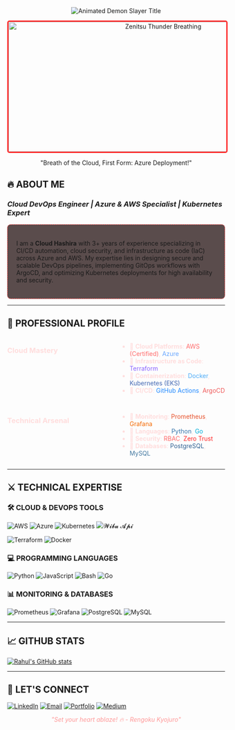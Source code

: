 <div align="center">

<!-- Anime Style Header with Demon Slayer Theme -->
<img src="https://readme-typing-svg.demolab.com?font=Kanit&weight=800&size=35&duration=4000&pause=1000&color=F71E1E&center=true&vCenter=true&width=600&height=90&lines=%E9%AC%BC%E6%BB%85%E3%81%AE%E5%88%83THIS+IS+RAHUL;DevOps+Engineer;CLOUD+HASHIRA+%F0%9F%94%A5" alt="Animated Demon Slayer Title">

<p style="color: #ff9999; font-style: italic;">
</p>

<!-- Anime Character GIF -->
<img src="./Add-ons/218883.gif" width="700" height="300" alt="Zenitsu Thunder Breathing" style="border-radius: 5px; border: 3px solid #ff2a2a;">

  "Breath of the Cloud, First Form: Azure Deployment!"

</div>

## 🔥 ABOUT ME
### *Cloud DevOps Engineer | Azure & AWS Specialist | Kubernetes Expert*

<div style="background: rgba(20, 0, 0, 0.7); padding: 20px; border-radius: 8px; border: 1px dashed #ff2a2a;">

I am a **Cloud Hashira** with 3+ years of experience specializing in CI/CD automation, cloud security, and infrastructure as code (IaC) across Azure and AWS. My expertise lies in designing secure and scalable DevOps pipelines, implementing GitOps workflows with ArgoCD, and optimizing Kubernetes deployments for high availability and security.

</div>

---

## 🚀 PROFESSIONAL PROFILE

<div style="display: grid; grid-template-columns: repeat(2, 1fr); gap: 15px; text-align: left; color: #ffdddd;">

### Cloud Mastery
- 🔹 **Cloud Platforms**: <span style="color: #ff6b6b;">AWS (Certified)</span>, <span style="color: #6ba8ff;">Azure</span>
- 🔹 **Infrastructure as Code**: <span style="color: #8a63ff;">Terraform</span>
- 🔹 **Containerization**: <span style="color: #4dabf7;">Docker</span>, <span style="color: #4267b2;">Kubernetes (EKS)</span>
- 🔹 **CI/CD**: <span style="color: #2088ff;">GitHub Actions</span>, <span style="color: #ef5b5b;">ArgoCD</span>

### Technical Arsenal
- 🔹 **Monitoring**: <span style="color: #e6522c;">Prometheus</span>, <span style="color: #f46800;">Grafana</span>
- 🔹 **Languages**: <span style="color: #3776ab;">Python</span>, <span style="color: #00add8;">Go</span>
- 🔹 **Security**: <span style="color: #ff6b6b;">RBAC</span>, <span style="color: #ff2a2a;">Zero Trust</span>
- 🔹 **Databases**: <span style="color: #316192;">PostgreSQL</span>, <span style="color: #4479A1;">MySQL</span>

</div>

---

## ⚔️ TECHNICAL EXPERTISE

### 🛠️ CLOUD & DEVOPS TOOLS
![AWS](https://img.shields.io/badge/AWS-%23FF9900.svg?style=for-the-badge&logo=amazon-aws&logoColor=white)
![Azure](https://img.shields.io/badge/Azure-%230072C6.svg?style=for-the-badge&logo=microsoft-azure&logoColor=white)
![Kubernetes](https://img.shields.io/badge/kubernetes-%23326ce5.svg?style=for-the-badge&logo=kubernetes&logoColor=white)  <img src="./Add-ons/218883.gif">𝓦𝓲𝓫𝓾 𝓐𝓹𝓲</a></p>
![Terraform](https://img.shields.io/badge/Terraform-%235835CC.svg?style=for-the-badge&logo=terraform&logoColor=white)
![Docker](https://img.shields.io/badge/Docker-%230db7ed.svg?style=for-the-badge&logo=docker&logoColor=white)

### 💻 PROGRAMMING LANGUAGES
![Python](https://img.shields.io/badge/python-%233776AB.svg?style=for-the-badge&logo=python&logoColor=white)
![JavaScript](https://img.shields.io/badge/javascript-%23323330.svg?style=for-the-badge&logo=javascript&logoColor=%23F7DF1E)
![Bash](https://img.shields.io/badge/bash-%23121011.svg?style=for-the-badge&logo=gnu-bash&logoColor=white)
![Go](https://img.shields.io/badge/go-%2300ADD8.svg?style=for-the-badge&logo=go&logoColor=white)

### 📊 MONITORING & DATABASES
![Prometheus](https://img.shields.io/badge/Prometheus-%23E6522C.svg?style=for-the-badge&logo=prometheus&logoColor=white)
![Grafana](https://img.shields.io/badge/Grafana-%23F46800.svg?style=for-the-badge&logo=grafana&logoColor=white)
![PostgreSQL](https://img.shields.io/badge/PostgreSQL-%23316192.svg?style=for-the-badge&logo=postgresql&logoColor=white)
![MySQL](https://img.shields.io/badge/MySQL-%234479A1.svg?style=for-the-badge&logo=mysql&logoColor=white)

---

## 📈 GITHUB STATS
[![Rahul's GitHub stats](https://github-readme-stats.vercel.app/api?username=RahulAmbaragonda&show_icons=true&theme=dark)](https://github.com/RAHUL-AMBARAGONDA/github-readme-stats)

---

## 🌸 LET'S CONNECT
[![LinkedIn](https://img.shields.io/badge/LinkedIn-0077B5?style=for-the-badge&logo=linkedin&logoColor=white)](https://www.linkedin.com/in/rahul-ambaragonda-79322127a/)
[![Email](https://img.shields.io/badge/Email-D14836?style=for-the-badge&logo=gmail&logoColor=white)](mailto:your.email@example.com)
[![Portfolio](https://img.shields.io/badge/Portfolio-4285F4?style=for-the-badge&logo=googlechrome&logoColor=white)](https://yourportfolio.com)
[![Medium](https://img.shields.io/badge/Medium-12100E?style=for-the-badge&logo=medium&logoColor=white)](https://medium.com/@yourprofile)

<p style="color: #ff9999; font-style: italic; text-align: center;">
  "Set your heart ablaze! 🔥 - Rengoku Kyojuro"
</p>


